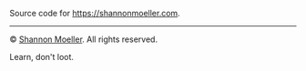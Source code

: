 Source code for https://shannonmoeller.com.

---

© [Shannon Moeller](https://shannonmoeller.com). All rights reserved.

Learn, don't loot.
